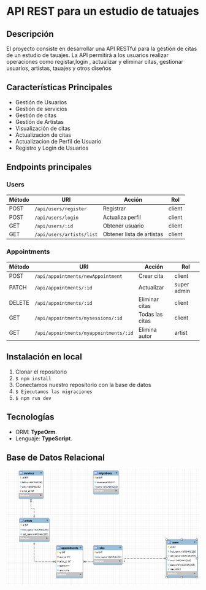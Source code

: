 # API REST para un estudio de tatuajes 

## Descripción

El proyecto consiste en desarrollar una API RESTful para la gestión de citas  de un estudio de tauajes. La API permitirá a los usuarios realizar operaciones como registar,login , actualizar y eliminar citas, gestionar usuarios, artistas, tauajes y otros diseños


## Características Principales

- Gestión de Usuarios
- Gestión de servicios
- Gestión de citas
- Gestión de Artistas
- Visualización de citas
- Actualizacion de citas
- Actualizacion de Perfil de Usuario
- Registro y Login de Usuarios

## Endpoints principales

### Users

| Método | URI                              | Acción                     | Rol     |
|--------|----------------------------------|----------------------------|---------|
| POST    | `/api/users/register`           | Registrar                  | client  |
| POST   | `/api/users/login `              | Actualiza perfil           | client  |
| GET    | `/api/users/:id  `               | Obtener usuario            | client  |
| GET    | `/api/users/artists/list`        | Obtener lista de artistas  | client  |

### Appointments

| Método | URI                                    | Acción         | Rol         |
|--------|----------------------------------------|----------------|-------------|
| POST   | `/api/appointments/newAppointment`     | Crear cita     | client      |
| PATCH  | `/api/appointments/:id`                | Actualizar     | super admin |
| DELETE | `/api/appointments/:id`                | Eliminar citas | client      |
| GET    | `/api/appointments/mysessions/:id`     | Todas las citas| client      |
| GET    | `/api/appointments/myappointments/:id` | Elimina autor  | artist      |




##  Instalación en local
1. Clonar el repositorio
2. ` $ npm install `
3. Conectamos nuestro repositorio con la base de datos 
4. ``` $ Ejecutamos las migraciones ``` 
5. ``` $ npm run dev ```

## Tecnologías
- ORM: **TypeOrm**.
- Lenguaje:  **TypeScript**.

## Base de Datos Relacional
![Database](./diagrama.png)


